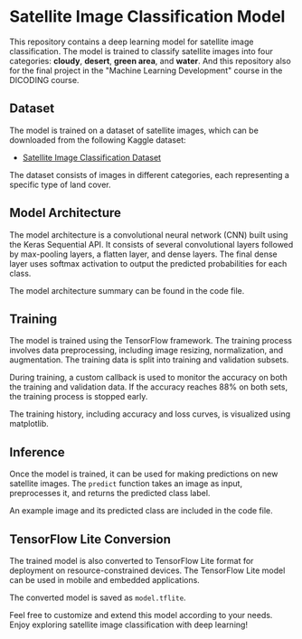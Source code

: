 # Satellite Image Classification Model

This repository contains a deep learning model for satellite image classification. The model is trained to classify satellite images into four categories: **cloudy**, **desert**, **green area**, and **water**. And this repository also for the final project in the "Machine Learning Development" course in the DICODING course.

## Dataset

The model is trained on a dataset of satellite images, which can be downloaded from the following Kaggle dataset:

- [Satellite Image Classification Dataset](https://www.kaggle.com/mahmoudreda55/satellite-image-classification)

The dataset consists of images in different categories, each representing a specific type of land cover.

## Model Architecture

The model architecture is a convolutional neural network (CNN) built using the Keras Sequential API. It consists of several convolutional layers followed by max-pooling layers, a flatten layer, and dense layers. The final dense layer uses softmax activation to output the predicted probabilities for each class.

The model architecture summary can be found in the code file.

## Training

The model is trained using the TensorFlow framework. The training process involves data preprocessing, including image resizing, normalization, and augmentation. The training data is split into training and validation subsets.

During training, a custom callback is used to monitor the accuracy on both the training and validation data. If the accuracy reaches 88% on both sets, the training process is stopped early.

The training history, including accuracy and loss curves, is visualized using matplotlib.

## Inference

Once the model is trained, it can be used for making predictions on new satellite images. The `predict` function takes an image as input, preprocesses it, and returns the predicted class label.

An example image and its predicted class are included in the code file.

## TensorFlow Lite Conversion

The trained model is also converted to TensorFlow Lite format for deployment on resource-constrained devices. The TensorFlow Lite model can be used in mobile and embedded applications.

The converted model is saved as `model.tflite`.

Feel free to customize and extend this model according to your needs. Enjoy exploring satellite image classification with deep learning!
